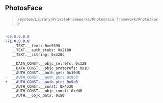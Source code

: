 ## PhotosFace

> `/System/Library/PrivateFrameworks/PhotosFace.framework/PhotosFace`

```diff

-69.0.0.0.0
+71.0.0.0.0
   __TEXT.__text: 0xe9398
   __TEXT.__auth_stubs: 0x21b0
   __TEXT.__cstring: 0x320c

   __DATA_CONST.__objc_selrefs: 0x128
   __DATA_CONST.__objc_protorefs: 0x10
   __AUTH_CONST.__auth_got: 0x10d8
-  __AUTH_CONST.__auth_ptr: 0x9c0
+  __AUTH_CONST.__auth_ptr: 0x9e0
   __AUTH_CONST.__const: 0x4530
   __AUTH_CONST.__objc_const: 0xdd0
   __AUTH.__objc_data: 0x50

```
